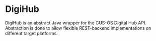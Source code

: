 # DigiHub
DigiHub is an abstract Java wrapper for the GUS-OS Digital Hub API.
Abstraction is done to allow flexible REST-backend implementations on different
target platforms.

